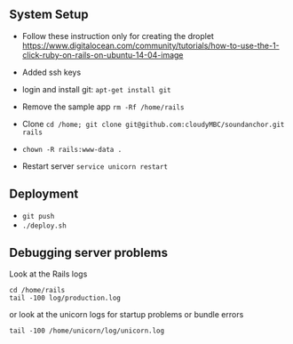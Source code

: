 

## System Setup

* Follow these instruction only for creating the droplet https://www.digitalocean.com/community/tutorials/how-to-use-the-1-click-ruby-on-rails-on-ubuntu-14-04-image

* Added ssh keys
* login and install git: `apt-get install git`
* Remove the sample app `rm -Rf /home/rails`
* Clone `cd /home; git clone git@github.com:cloudyMBC/soundanchor.git rails`
* `chown -R rails:www-data .`
* Restart server `service unicorn restart`


## Deployment

* `git push`
* `./deploy.sh`


## Debugging server problems

Look at the Rails logs 
```
cd /home/rails
tail -100 log/production.log
```

or look at the unicorn logs for startup problems or bundle errors

```
tail -100 /home/unicorn/log/unicorn.log
```


